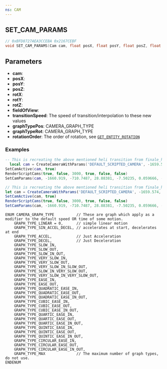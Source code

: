 ```yaml
---
ns: CAM
---
```

## SET_CAM_PARAMS

```c
// 0xBFD8727AEA3CCEBA 0x2167CEBF
void SET_CAM_PARAMS(Cam cam, float posX, float posY, float posZ, float rotX, float rotY, float rotZ, float fieldOfView, int transitionSpeed, int graphTypePos, int graphTypeRot, int rotationOrder);
```


## Parameters
* **cam**: 
* **posX**: 
* **posY**: 
* **posZ**: 
* **rotX**: 
* **rotY**: 
* **rotZ**: 
* **fieldOfView**: 
* **transitionSpeed**: The speed of transition/interpolation to these new values
* **graphTypePos**: CAMERA_GRAPH_TYPE 
* **graphTypeRot**: CAMERA_GRAPH_TYPE 
* **rotationOrder**: The order of rotation, see [`GET_ENTITY_ROTATION`](#_0xAFBD61CC738D9EB9)

### Examples
```lua
-- This is recreating the above mentioned heli transition from finale_heist2a.c
  local cam = CreateCameraWithParams('DEFAULT_SCRIPTED_CAMERA', -1659.574, -707.8544, 29.23778, -7.422939, 0.059666, -117.3886, 43.0557, false, 2)
SetCamActive(cam, true)
RenderScriptCams(true, false, 3000, true, false, false)
SetCamParams(cam, -1660.919, -710.7487, 28.88381, -7.50235, 0.059666, -111.7328, 43.0557, 9100, 0, 0, 2);
```

```js
// This is recreating the above mentioned heli transition from finale_heist2a.c
let cam = CreateCameraWithParams('DEFAULT_SCRIPTED_CAMERA', -1659.574, -707.8544, 29.23778, -7.422939, 0.059666, -117.3886, 43.0557, false, 2)
SetCamActive(cam, true)
RenderScriptCams(true, false, 3000, true, false, false)
SetCamParams(cam, -1660.919, -710.7487, 28.88381, -7.50235, 0.059666, -111.7328, 43.0557, 9100, 0, 0, 2);
```

```
ENUM CAMERA_GRAPH_TYPE			// These are graph which apply as a modifier to the default speed OR time of some motion.
	GRAPH_TYPE_LINEAR = 0,		// simple linear motion
	GRAPH_TYPE_SIN_ACCEL_DECEL,	// accelerates at start, decelerates at end
	GRAPH_TYPE_ACCEL,			// Just Acceleration
	GRAPH_TYPE_DECEL,			// Just Deceleration
	GRAPH_TYPE_SLOW_IN,			
	GRAPH_TYPE_SLOW_OUT,
	GRAPH_TYPE_SLOW_IN_OUT,
	GRAPH_TYPE_VERY_SLOW_IN,
	GRAPH_TYPE_VERY_SLOW_OUT,
	GRAPH_TYPE_VERY_SLOW_IN_SLOW_OUT,
	GRAPH_TYPE_SLOW_IN_VERY_SLOW_OUT,
	GRAPH_TYPE_VERY_SLOW_IN_VERY_SLOW_OUT,
	GRAPH_TYPE_EASE_IN,
	GRAPH_TYPE_EASE_OUT,
	GRAPH_TYPE_QUADRATIC_EASE_IN,
	GRAPH_TYPE_QUADRATIC_EASE_OUT,
	GRAPH_TYPE_QUADRATIC_EASE_IN_OUT,
	GRAPH_TYPE_CUBIC_EASE_IN,
	GRAPH_TYPE_CUBIC_EASE_OUT,
	GRAPH_TYPE_CUBIC_EASE_IN_OUT,
	GRAPH_TYPE_QUARTIC_EASE_IN,
	GRAPH_TYPE_QUARTIC_EASE_OUT,
	GRAPH_TYPE_QUARTIC_EASE_IN_OUT,
	GRAPH_TYPE_QUINTIC_EASE_IN,
	GRAPH_TYPE_QUINTIC_EASE_OUT,
	GRAPH_TYPE_QUINTIC_EASE_IN_OUT,  
	GRAPH_TYPE_CIRCULAR_EASE_IN,
	GRAPH_TYPE_CIRCULAR_EASE_OUT,
	GRAPH_TYPE_CIRCULAR_EASE_IN_OUT,
	GRAPH_TYPE_MAX				// The maximum number of graph types, do not use.
ENDENUM
```
